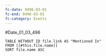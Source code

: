```yaml
---
fc-date: 0496-03-01
fc-end: 0496-03-01
fc-category: Events
---
```

#Date_01_03_496 

```dataview
TABLE WITHOUT ID file.link AS "Mentioned In"
FROM [[#this.file.name]]
SORT file.name ASC
```
